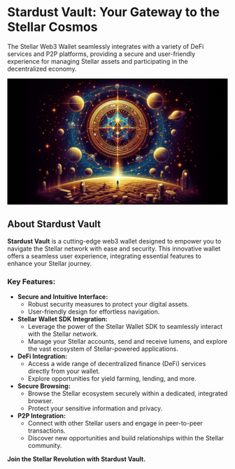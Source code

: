 # Stardust Vault: Your Gateway to the Stellar Cosmos
The Stellar Web3 Wallet seamlessly integrates with a variety of DeFi services and P2P platforms, providing a secure and user-friendly experience for managing Stellar assets and participating in the decentralized economy.

![Alt text](Docs/Image/Thumbs/C2.jpg?raw=true "Stardust Vault")

## About Stardust Vault
**Stardust Vault** is a cutting-edge web3 wallet designed to empower you to navigate the Stellar network with ease and security. This innovative wallet offers a seamless user experience, integrating essential features to enhance your Stellar journey.

### Key Features:

*   **Secure and Intuitive Interface:**
    *   Robust security measures to protect your digital assets.
    *   User-friendly design for effortless navigation.
*   **Stellar Wallet SDK Integration:**
    *   Leverage the power of the Stellar Wallet SDK to seamlessly interact with the Stellar network.
    *   Manage your Stellar accounts, send and receive lumens, and explore the vast ecosystem of Stellar-powered applications.
*   **DeFi Integration:**
    *   Access a wide range of decentralized finance (DeFi) services directly from your wallet.
    *   Explore opportunities for yield farming, lending, and more.
*   **Secure Browsing:**
    *   Browse the Stellar ecosystem securely within a dedicated, integrated browser.
    *   Protect your sensitive information and privacy.
*   **P2P Integration:**
    *   Connect with other Stellar users and engage in peer-to-peer transactions.
    *   Discover new opportunities and build relationships within the Stellar community.

**Join the Stellar Revolution with Stardust Vault.**
